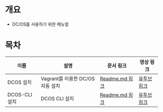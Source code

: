 # 개요
* DC/OS를 사용하기 위한 메뉴얼

# 목차
| 이름 | 설명 | 문서 링크 | 영상 링크 |
| ---- | ---- | ------- | -------- |
| DCOS 설치 | Vagrant를 이용한 DC/OS 자동 설치 | [Readme.md 링크](./install/manual/Readme.md) | [유투브 링크](https://youtu.be/y1rOk_c_a-o) |
| DCOS-CLI 설치 | DCOS CLI 설치 | [Readme.md 링크](./manual/dcos_cli.md) | [유투브 링크](https://youtu.be/7QWhCVIiEVo) |